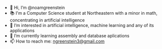 - 👋 Hi, I’m @noamgreenstein
- 📚 I'm a Computer Science student at Northeastern with a minor in math, concentrating in artificial intelligence
- 👀 I’m interested in artificial intelligence, machine learning and any of its applications
- 🌱 I’m currently learning assembly and database aplications
- 📫 How to reach me: ngreenstein3@gmail.com


